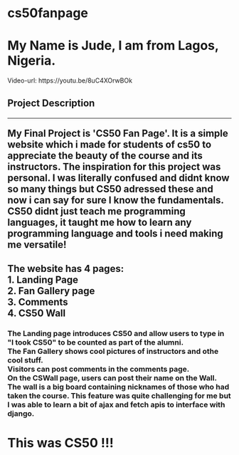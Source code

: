 # cs50fanpage
<h1> My Name is Jude, I am from Lagos, Nigeria. </h1>
<p> Video-url: https://youtu.be/8uC4XOrwBOk </p>
<h2>Project Description<br><hr>
  My Final Project is 'CS50 Fan Page'. It is a simple website which i made for students of cs50 to appreciate the beauty of the course and its instructors.
The inspiration for this project was personal. I was literally confused and didnt know so many things but CS50 adressed these and now i can say for sure I know the fundamentals. CS50 didnt just teach me programming languages, it taught me how to learn any programming language and tools i need making me versatile!
</h2>
<h2>
The website has 4 pages:<br>
1. Landing Page<br>
2. Fan Gallery page<br>
3. Comments<br>
4. CS50 Wall<br>
</h2>
<h3>
The Landing page introduces CS50 and allow users to type in "I took CS50" to be counted as part of the alumni.<br>
The Fan Gallery shows cool pictures of instructors and othe cool stuff.<br>
Visitors can post comments in the comments page.<br>
On the CSWall page, users can post their name on the Wall. The wall is a big board containing nicknames of those who had taken the course. This feature was quite challenging for me but I was able to learn a bit of ajax and fetch apis to interface with django.
</h3>

<h1>This was CS50 !!!</h1>
